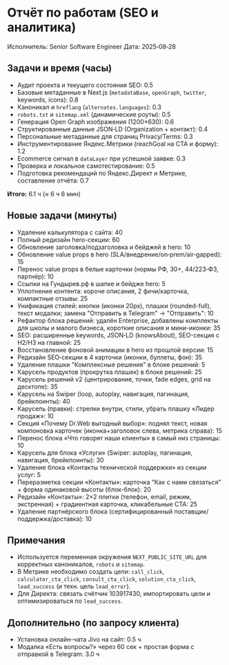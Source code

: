 # Отчёт по работам (SEO и аналитика)

Исполнитель: Senior Software Engineer
Дата: 2025‑08‑28

## Задачи и время (часы)
- Аудит проекта и текущего состояния SEO: 0.5
- Базовые метаданные в Next.js (`metadataBase`, `openGraph`, `twitter`, keywords, icons): 0.8
- Каноникал и `hreflang` (`alternates.languages`): 0.3
- `robots.txt` и `sitemap.xml` (динамические роуты): 0.5
- Генерация Open Graph изображения (1200×630): 0.6
- Структированные данные JSON‑LD (Organization + контакт): 0.4
- Персональные метаданные для страниц Privacy/Terms: 0.3
- Инструментирование Яндекс.Метрики (reachGoal на CTA и форму): 1.2
- Ecommerce сигнал в `dataLayer` при успешной заявке: 0.3
- Проверка и локальное самотестирование: 0.5
- Подготовка рекомендаций по Яндекс.Директ и Метрике, составление отчёта: 0.7

**Итого:** 6.1 ч (≈ 6 ч 6 мин)

## Новые задачи (минуты)
- Удаление калькулятора с сайта: 40
- Полный редизайн hero-секции: 60
- Обновление заголовка/подзаголовка и бейджей в hero: 10
- Обновление value props в hero (SLA/внедрение/on‑prem/air‑gapped): 15
- Перенос value props в белые карточки (нормы РФ, 30+, 44/223‑ФЗ, партнёр): 10
- Ссылки на Гундырев.рф в шапке и бейдже hero: 5
- Уплотнение контента: короче описания, 2 фичи/карточка, компактные отзывы: 25
- Унификация стилей: кнопки (иконки 20px), плашки (rounded-full), текст модалки; замена "Отправить в Telegram" → "Отправить": 10
- Рефактор блока решений: удалён Enterprise, добавлены комплекты для школы и малого бизнеса, короткие описания и мини-иконки: 35
- SEO: расширенные keywords, JSON‑LD (knowsAbout), SEO-секция с H2/H3 на главной: 25
- Восстановление фоновой анимации в hero из прошлой версии: 15
- Редизайн SEO‑секции в 4 карточки (иконки, буллеты, фон): 35
- Удаление плашки "Комплексные решения" в блоке решений: 5
- Карусель продуктов (прокрутка плашек) в блоке решений: 25
- Карусель решений v2 (центрирование, точки, fade edges, grid на десктопе): 35
- Карусель на Swiper (loop, autoplay, навигация, пагинация, брейкпоинты): 40
- Карусель (правки): стрелки внутри, стили, убрать плашку «Лидер продаж»: 10
- Секция «Почему Dr.Web выгодный выбор»: поднял текст, новая компоновка карточек (иконка+заголовок слева, метрика справа): 15
- Перенос блока «Что говорят наши клиенты» в самый низ страницы: 10
- Карусель для блока «Услуги» (Swiper: autoplay, пагинация, навигация, брейкпоинты): 30
- Удаление блока «Контакты технической поддержки» из секции услуг: 5
- Переразметка секции «Контакты»: карточка “Как с нами связаться” + форма одинаковой высоты (блок-блок): 20
- Редизайн «Контакты»: 2×2 плитки (телефон, email, режим, экстренная) + градиентная карточка, кликабельные CTA: 25
- Удаление партнёрского блока (сертифицированный поставщик/поддержка/доставка): 10

## Примечания
- Используется переменная окружения `NEXT_PUBLIC_SITE_URL` для корректных каноникалов, `robots` и `sitemap`.
- В Метрике необходимо создать цели: `call_click`, `calculator_cta_click`, `consult_cta_click`, `solution_cta_click`, `lead_success` (и техн. цель `lead_error`).
- Для Директа: связать счётчик 103917430, импортировать цели и оптимизироваться по `lead_success`.

## Дополнительно (по запросу клиента)
- Установка онлайн-чата Jivo на сайт: 0.5 ч
- Модалка «Есть вопросы?» через 60 сек + простая форма с отправкой в Telegram: 3.0 ч
